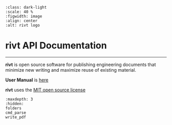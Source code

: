 
```{figure} _static/img/riv-dark9e.png
:class: dark-light
:scale: 40 %
:figwidth: image
:align: center
:alt: rivt logo
```

# rivt API Documentation

<hr>

**rivt** is open source software for publishing engineering documents that
minimize new writing and maximize reuse of existing material. 

**User Manual** is [here](https://rivt-doc.net)

**rivt** uses the [MIT open source license](https://opensource.org/license/mit/)

```{toctree}
:maxdepth: 3
:hidden:
folders
cmd_parse
write_pdf
```
